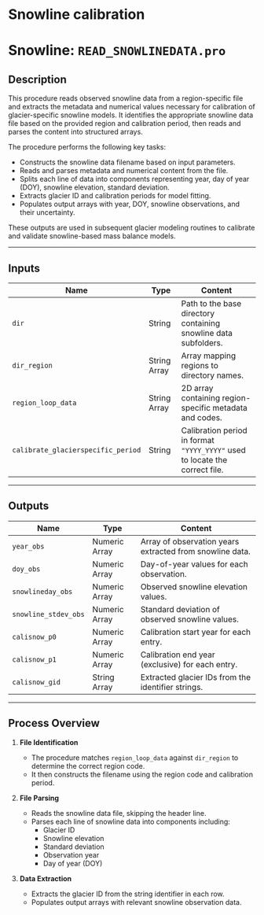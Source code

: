 # Snowline calibration


# Snowline: `READ_SNOWLINEDATA.pro`

## Description

This procedure reads observed snowline data from a region-specific file and extracts the metadata and numerical values necessary for calibration of glacier-specific snowline models. It identifies the appropriate snowline data file based on the provided region and calibration period, then reads and parses the content into structured arrays.

The procedure performs the following key tasks:

- Constructs the snowline data filename based on input parameters.
- Reads and parses metadata and numerical content from the file.
- Splits each line of data into components representing year, day of year (DOY), snowline elevation, standard deviation.
- Extracts glacier ID and calibration periods for model fitting.
- Populates output arrays with year, DOY, snowline observations, and their uncertainty.

These outputs are used in subsequent glacier modeling routines to calibrate and validate snowline-based mass balance models.

---

## Inputs

| Name                          | Type           | Content                                                                 |
|-------------------------------|----------------|-------------------------------------------------------------------------|
| `dir`                         | String         | Path to the base directory containing snowline data subfolders.         |
| `dir_region`                  | String Array   | Array mapping regions to directory names.                               |
| `region_loop_data`            | String Array   | 2D array containing region-specific metadata and codes.                 |
| `calibrate_glacierspecific_period` | String    | Calibration period in format `"YYYY_YYYY"` used to locate the correct file. |

---

## Outputs

| Name                    | Type           | Content                                                                 |
|-------------------------|----------------|-------------------------------------------------------------------------|
| `year_obs`              | Numeric Array  | Array of observation years extracted from snowline data.                |
| `doy_obs`               | Numeric Array  | Day-of-year values for each observation.                                |
| `snowlineday_obs`       | Numeric Array  | Observed snowline elevation values.                                     |
| `snowline_stdev_obs`    | Numeric Array  | Standard deviation of observed snowline values.                         |
| `calisnow_p0`           | Numeric Array  | Calibration start year for each entry.                                  |
| `calisnow_p1`           | Numeric Array  | Calibration end year (exclusive) for each entry.                        |
| `calisnow_gid`          | String Array   | Extracted glacier IDs from the identifier strings.                      |

---

## Process Overview

1. **File Identification**
   - The procedure matches `region_loop_data` against `dir_region` to determine the correct region code.
   - It then constructs the filename using the region code and calibration period.

2. **File Parsing**
   - Reads the snowline data file, skipping the header line.
   - Parses each line of snowline data into components including:
     - Glacier ID
     - Snowline elevation
     - Standard deviation
     - Observation year
     - Day of year (DOY)

3. **Data Extraction**
   - Extracts the glacier ID from the string identifier in each row.
   - Populates output arrays with relevant snowline observation data.



